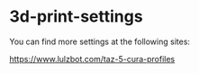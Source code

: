 # 3d-print-settings
You can find more settings at the following sites:

https://www.lulzbot.com/taz-5-cura-profiles
